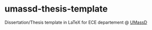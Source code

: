 # umassd-thesis-template
Dissertation/Thesis template in LaTeX for ECE departement @ [UMassD](http://www.umassd.edu)
